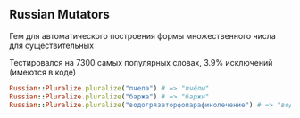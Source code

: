 ## Russian Mutators

Гем для автоматического построения формы множественного числа для существительных

Тестировался на 7300 самых популярных словах, 3.9% исключений (имеются в коде)

```ruby
Russian::Pluralize.pluralize("пчела") # => "пчёлы"
Russian::Pluralize.pluralize("баржа") # => "баржи"
Russian::Pluralize.pluralize("водогрязеторфопарафинолечение") # => "водогрязеторфопарафинолечения"
```